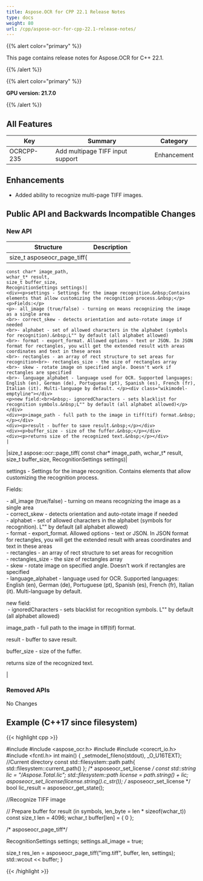```yaml
---
title: Aspose.OCR for CPP 22.1 Release Notes
type: docs
weight: 80
url: /cpp/aspose-ocr-for-cpp-22.1-release-notes/
---
```


{{% alert color="primary" %}}

This page contains release notes for Aspose.OCR for C++ 22.1.

{{% /alert %}}

{{% alert color="primary" %}}

**GPU version: 21.7.0**

{{% /alert %}}

## All Features

|Key|Summary|Category|
|---|---|---|
|OCRCPP-235| Add multipage TIFF input support |Enhancement|

## Enhancements

- Added ability to recognize multi-page TIFF images.


## Public API and Backwards Incompatible Changes

### New API

|Structure|Description|
|---|---|
|size_t asposeocr_page_tiff(
	const char* image_path,
	wchar_t* result,
	size_t buffer_size,
	RecognitionSettings settings)|
	<div><p>settings - Settings for the image recognition.&nbsp;Contains elements that allow customizing the recognition process.&nbsp;</p>
	<p>Fields:</p>
	<p>- all_image (true/false) - turning on means recognizing the image as a single area
	<br>- correct_skew - detects orientation and auto-rotate image if needed
	<br>- alphabet - set of allowed characters in the alphabet (symbols for recognition).&nbsp;L"" by default (all alphabet allowed)
	<br>- format - export_format. Allowed options - text or JSON. In JSON format for rectangles, you will get the extended result with areas coordinates and text in these areas
	<br>- rectangles - an array of rect structure to set areas for recognition<br>- rectangles_size - the size of rectangles array
	<br>- skew - rotate image on specified angle. Doesn't work if rectangles are specified
	<br>- language_alphabet - language used for OCR. Supported languages: English (en), German (de), Portuguese (pt), Spanish (es), French (fr), Italian (it). Multi-language by default. </p><div class="wikimodel-emptyline"></div>
	<p>new field:<br>&nbsp;- ignoredCharacters - sets blacklist for recognition symbols.&nbsp;L"" by default (all alphabet allowed)</p>
	</div>
	<div><p>image_path - full path to the image in tiff(tif) format.&nbsp;</p></div>
	<div><p>result - buffer to save result.&nbsp;</p></div>
	<div><p>buffer_size - size of the fuffer.&nbsp;</p></div>
	<div><p>returns size of the recognized text.&nbsp;</p></div>
	|
|size_t aspose::ocr::page_tiff(
	const char* image_path,
	wchar_t* result,
	size_t buffer_size,
RecognitionSettings settings)|
	<div><p>settings - Settings for the image recognition.&nbsp;Contains elements that allow customizing the recognition process.&nbsp;</p>
	<p>Fields:</p>
	<p>- all_image (true/false) - turning on means recognizing the image as a single area
	<br>- correct_skew - detects orientation and auto-rotate image if needed
	<br>- alphabet - set of allowed characters in the alphabet (symbols for recognition).&nbsp;L"" by default (all alphabet allowed)
	<br>- format - export_format. Allowed options - text or JSON. In JSON format for rectangles, you will get the extended result with areas coordinates and text in these areas
	<br>- rectangles - an array of rect structure to set areas for recognition<br>- rectangles_size - the size of rectangles array
	<br>- skew - rotate image on specified angle. Doesn't work if rectangles are specified
	<br>- language_alphabet - language used for OCR. Supported languages: English (en), German (de), Portuguese (pt), Spanish (es), French (fr), Italian (it). Multi-language by default. </p><div class="wikimodel-emptyline"></div>
	<p>new field:<br>&nbsp;- ignoredCharacters - sets blacklist for recognition symbols.&nbsp;L"" by default (all alphabet allowed)</p>
	</div>
	<div><p>image_path - full path to the image in tiff(tif) format.&nbsp;</p></div>
	<div><p>result - buffer to save result.&nbsp;</p></div>
	<div><p>buffer_size - size of the fuffer.&nbsp;</p></div>
	<div><p>returns size of the recognized text.&nbsp;</p></div>
	|
### Removed APIs

No Changes

## Example (C++17 since filesystem)

{{< highlight cpp >}}

#include <iostream>
#include <aspose_ocr.h>
#include <filesystem>
#include <corecrt_io.h>
#include <fcntl.h>
int main()
{
_setmode(_fileno(stdout), _O_U16TEXT);
//Current directory const
std::filesystem::path path{ std::filesystem::current_path() };
/* asposeocr_set_license */
const std::string lic = "/Aspose.Total.lic";
std::filesystem::path license = path.string() + lic;
asposeocr_set_license(license.string().c_str());
/* asposeocr_set_license */
bool lic_result = asposeocr_get_state();

//Recognize TIFF image

// Prepare buffer for result (in symbols, len_byte = len * sizeof(wchar_t))
const size_t len = 4096; 
wchar_t buffer[len] = { 0 };
 
/* asposeocr_page_tiff*/

RecognitionSettings settings;
   settings.all_image = true;

size_t res_len = asposeocr_page_tiff("img.tiff", buffer, len, settings);
std::wcout << buffer;
}

{{< /highlight >}}
